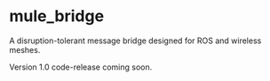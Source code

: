 # mule_bridge
A disruption-tolerant message bridge designed for ROS and wireless meshes.

Version 1.0 code-release coming soon.
